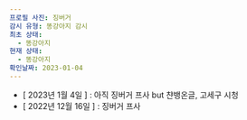 ```yaml
---
프로필 사진: 징버거
감시 유형: 똥강아지 감시
최초 상태:
  - 똥강아지
현재 상태:
  - 똥강아지
확인날짜: 2023-01-04
---
```

- [ 2023년 1월 4일 ] : 아직 징버거 프사 but 챤뱅온글, 고세구 시청
- [ 2022년 12월 16일 ] : 징버거 프사